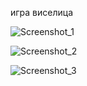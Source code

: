 игра виселица

![Screenshot_1](https://github.com/user-attachments/assets/68e00d42-f19f-4683-8a78-0867e8e998b3)

![Screenshot_2](https://github.com/user-attachments/assets/738b127a-9e31-4114-be52-a038f3c1efc3)

![Screenshot_3](https://github.com/user-attachments/assets/817fe06c-34c6-42f1-9c7b-fccf15ad8d1a)
